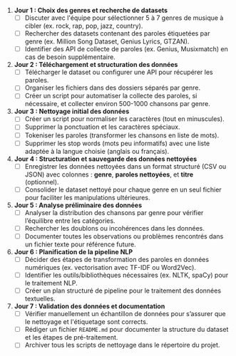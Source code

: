 1. **Jour 1 : Choix des genres et recherche de datasets**
   - [ ] Discuter avec l'équipe pour sélectionner 5 à 7 genres de musique à cibler (ex. rock, rap, pop, jazz, country).
   - [ ] Rechercher des datasets contenant des paroles étiquetées par genre (ex. Million Song Dataset, Genius Lyrics, GTZAN).
   - [ ] Identifier des API de collecte de paroles (ex. Genius, Musixmatch) en cas de besoin supplémentaire.

2. **Jour 2 : Téléchargement et structuration des données**
   - [ ] Télécharger le dataset ou configurer une API pour récupérer les paroles.
   - [ ] Organiser les fichiers dans des dossiers séparés par genre.
   - [ ] Créer un script pour automatiser la collecte des paroles, si nécessaire, et collecter environ 500-1000 chansons par genre.

3. **Jour 3 : Nettoyage initial des données**
   - [ ] Créer un script pour normaliser les caractères (tout en minuscules).
   - [ ] Supprimer la ponctuation et les caractères spéciaux.
   - [ ] Tokeniser les paroles (transformer les chansons en liste de mots).
   - [ ] Supprimer les stop words (mots peu informatifs) avec une liste adaptée à la langue choisie (anglais ou français).

4. **Jour 4 : Structuration et sauvegarde des données nettoyées**
   - [ ] Enregistrer les données nettoyées dans un format structuré (CSV ou JSON) avec colonnes : **genre**, **paroles nettoyées**, et **titre** (optionnel).
   - [ ] Consolider le dataset nettoyé pour chaque genre en un seul fichier pour faciliter les manipulations ultérieures.

5. **Jour 5 : Analyse préliminaire des données**
   - [ ] Analyser la distribution des chansons par genre pour vérifier l’équilibre entre les catégories.
   - [ ] Rechercher les doublons ou incohérences dans les données.
   - [ ] Documenter toutes les observations ou problèmes rencontrés dans un fichier texte pour référence future.

6. **Jour 6 : Planification de la pipeline NLP**
   - [ ] Décider des étapes de transformation des paroles en données numériques (ex. vectorisation avec TF-IDF ou Word2Vec).
   - [ ] Identifier les outils/bibliothèques nécessaires (ex. NLTK, spaCy) pour le traitement NLP.
   - [ ] Créer un plan structuré de pipeline pour le traitement des données textuelles.

7. **Jour 7 : Validation des données et documentation**
   - [ ] Vérifier manuellement un échantillon de données pour s’assurer que le nettoyage et l'étiquetage sont corrects.
   - [ ] Rédiger un fichier `README.md` pour documenter la structure du dataset et les étapes de pré-traitement.
   - [ ] Archiver tous les scripts de nettoyage dans le répertoire du projet.
